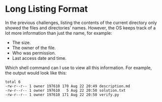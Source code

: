 # Long Listing Format

In the previous challenges, listing the contents of the current directory only showed the files and directories' names.
However, the OS keeps track of a lot more information than just the name, for example:

* The size.
* The owner of the file.
* Who was permission.
* Last access date and time.

Which shell command can I use to view all this information.
For example, the output would look like this:

```text
total 6
-rw-r--r-- 1 owner 197610 170 Aug 22 20:49 description.md
-rw-r--r-- 1 owner 197610   5 Aug 22 20:50 solution.txt
-rw-r--r-- 1 owner 197610 171 Aug 22 20:50 verify.py
```
